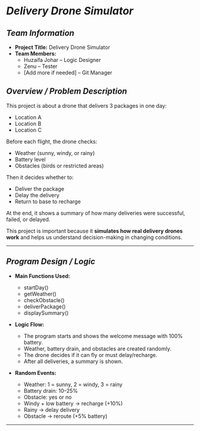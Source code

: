# *Delivery Drone Simulator*



## *Team Information*
* **Project Title:** Delivery Drone Simulator  
* **Team Members:**  
  * Huzaifa Johar – Logic Designer  
  * Zenu – Tester  
  * [Add more if needed] – Git Manager  


## *Overview / Problem Description*
This project is about a drone that delivers 3 packages in one day:  
* Location A  
* Location B  
* Location C  

Before each flight, the drone checks:  
* Weather (sunny, windy, or rainy)  
* Battery level  
* Obstacles (birds or restricted areas)  

Then it decides whether to:  
* Deliver the package  
* Delay the delivery  
* Return to base to recharge  

At the end, it shows a summary of how many deliveries were successful, failed, or delayed.

This project is important because it **simulates how real delivery drones work** and helps us understand decision-making in changing conditions.

---

## *Program Design / Logic*
* **Main Functions Used:**
  * startDay()
  * getWeather()
  * checkObstacle()
  * deliverPackage()
  * displaySummary()

* **Logic Flow:**
  * The program starts and shows the welcome message with 100% battery.  
  * Weather, battery drain, and obstacles are created randomly.  
  * The drone decides if it can fly or must delay/recharge.  
  * After all deliveries, a summary is shown.

* **Random Events:**
  * Weather: 1 = sunny, 2 = windy, 3 = rainy  
  * Battery drain: 10–25%  
  * Obstacle: yes or no  
  * Windy + low battery → recharge (+10%)  
  * Rainy → delay delivery  
  * Obstacle → reroute (+5% battery)

---




